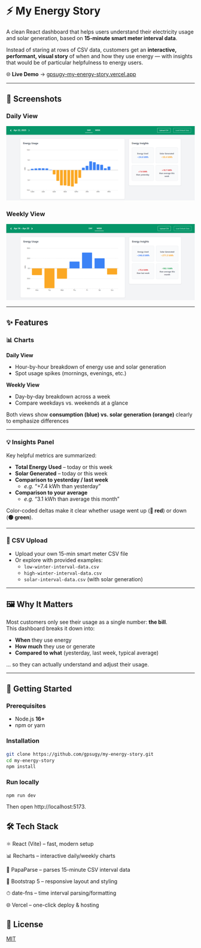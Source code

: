 # ⚡ My Energy Story

A clean React dashboard that helps users understand their electricity usage and solar generation, based on **15-minute smart meter interval data**.

Instead of staring at rows of CSV data, customers get an **interactive, performant, visual story** of when and how they use energy — with insights that would be of particular helpfulness to energy users.

🌐 **Live Demo** → [gpsugy-my-energy-story.vercel.app](https://gpsugy-my-energy-story.vercel.app)

---

## 📸 Screenshots

### Daily View

![Desktop View (Daily)](./public/desktop-view-daily.png)

### Weekly View

![Desktop View (Weekly)](./public/desktop-view-weekly.png)

---

## ✨ Features

### 📊 Charts

**Daily View**

- Hour-by-hour breakdown of energy use and solar generation
- Spot usage spikes (mornings, evenings, etc.)

**Weekly View**

- Day-by-day breakdown across a week
- Compare weekdays vs. weekends at a glance

Both views show **consumption (blue) vs. solar generation (orange)** clearly to emphasize differences

---

### 💡 Insights Panel

Key helpful metrics are summarized:

- **Total Energy Used** – today or this week
- **Solar Generated** – today or this week
- **Comparison to yesterday / last week**
  - _e.g._ “+7.4 kWh than yesterday”
- **Comparison to your average**
  - _e.g._ “3.1 kWh than average this month”

Color-coded deltas make it clear whether usage went up (**🔴 red**) or down (**🟢 green**).

---

### 📂 CSV Upload

- Upload your own 15-min smart meter CSV file
- Or explore with provided examples:
  - `low-winter-interval-data.csv`
  - `high-winter-interval-data.csv`
  - `solar-interval-data.csv` (with solar generation)

---

## 🖼️ Why It Matters

Most customers only see their usage as a single number: **the bill**.  
This dashboard breaks it down into:

- **When** they use energy
- **How much** they use or generate
- **Compared to what** (yesterday, last week, typical average)

… so they can actually understand and adjust their usage.

---

## 🚀 Getting Started

### Prerequisites

- Node.js **16+**
- npm or yarn

### Installation

```bash
git clone https://github.com/gpsugy/my-energy-story.git
cd my-energy-story
npm install
```

### Run locally

```bash
npm run dev
```

Then open http://localhost:5173.

## 🛠️ Tech Stack

⚛️ React (Vite) – fast, modern setup

📊 Recharts – interactive daily/weekly charts

📂 PapaParse – parses 15-minute CSV interval data

🎨 Bootstrap 5 – responsive layout and styling

⏱ date-fns – time interval parsing/formatting

🌐 Vercel – one-click deploy & hosting

## 📄 License

[MIT](./LICENSE)
